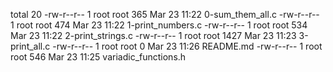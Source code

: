 total 20
-rw-r--r-- 1 root root  365 Mar 23 11:22 0-sum_them_all.c
-rw-r--r-- 1 root root  474 Mar 23 11:22 1-print_numbers.c
-rw-r--r-- 1 root root  534 Mar 23 11:22 2-print_strings.c
-rw-r--r-- 1 root root 1427 Mar 23 11:23 3-print_all.c
-rw-r--r-- 1 root root    0 Mar 23 11:26 README.md
-rw-r--r-- 1 root root  546 Mar 23 11:25 variadic_functions.h
